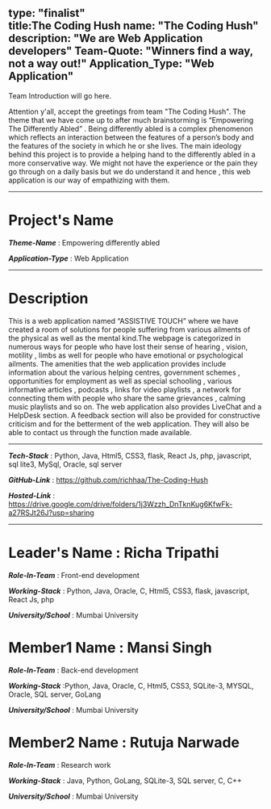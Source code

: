 type: "finalist"                   
title:The Coding Hush 
name: "The Coding Hush"
description: "We are Web Application developers"
Team-Quote: "Winners find a way, not a way out!"
Application_Type: "Web Application"
---

Team Introduction will go here.

Attention y'all, accept the greetings from team "The Coding Hush". The theme that we have come up to after much brainstorming is “Empowering The Differently Abled” .
Being differently abled is a complex phenomenon which reflects an interaction between the features of a person’s body and the features of the society in which he or she lives.
The main ideology behind this project is to provide a helping hand to the differently abled in a more conservative way. We might not have the experience or the pain they go 
through on a daily basis but we do understand it and hence , this web application is our way of empathizing with them.

---

# Project's Name

_**Theme-Name**_ : Empowering differently abled

_**Application-Type**_ :   Web Application


---

# Description


This is a web application named “ASSISTIVE TOUCH” where we have created a room of solutions for people suffering from various ailments of the physical as well as the 
mental kind.The webpage is categorized in numerous ways for people who have lost their sense of hearing , vision, motility , limbs as well for people who have emotional or
psychological ailments. The amenities that the web application provides include information about the various helping centres, government schemes , opportunities for employment
as well as special schooling , various informative articles , podcasts , links for video playlists , a network for connecting them with people who share the same grievances , 
calming music playlists and so on. The web application also provides LiveChat and a HelpDesk section. A feedback section will also be provided for constructive criticism and 
for the betterment of the web application. They will also be able to contact us through the function made available.


---

_**Tech-Stack**_  :   Python, Java, Html5, CSS3, flask, React Js, php, javascript, sql lite3, MySql, Oracle, sql server

_**GitHub-Link**_ :   https://github.com/richhaa/The-Coding-Hush

_**Hosted-Link**_ :   https://drive.google.com/drive/folders/1j3Wzzh_DnTknKug6KfwFk-a27RSJt26J?usp=sharing


---


# Leader's Name : Richa Tripathi

_**Role-In-Team**_  : Front-end development

_**Working-Stack**_ : Python, Java, Oracle, C, Html5, CSS3, flask, javascript, React Js, php

_**University/School**_ : Mumbai University
 

# Member1 Name : Mansi Singh

_**Role-In-Team**_  :  Back-end development

_**Working-Stack**_ :Python, Java, Oracle, C, Html5, CSS3, SQLite-3, MYSQL, Oracle, SQL server, GoLang

_**University/School**_ :  Mumbai University
 

# Member2 Name : Rutuja Narwade

_**Role-In-Team**_  : Research work

_**Working-Stack**_ :  Java, Python, GoLang, SQLite-3, SQL server, C, C++

_**University/School**_ : Mumbai University
 



